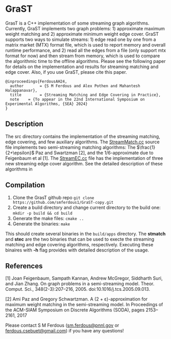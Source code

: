 # GraST

GrasT is a C++ implementation of some streaming graph algorithms. Currently, GraST implements two graph problems: 1) approximate maximum weight matching and 2) approximate minimum weight edge cover. GraST supports two ways to simulate streams: 1) edge read one by one from a matrix market (MTX) format file, which is used to report memory and overall runtime performance, and 2) read all the edges from a file (only support mtx format for now) and then stream from memory, which is used to compare the algorithmic time to the offline algorithms. Please see the following paper for details on the implementation and results for streaming matching and edge cover. Also, if you use GraST, please cite this paper.

    @inproceedings{FerdousAH24,
      author       = {S M Ferdous and Alex Pothen and Mahantesh Halappanavar},
      title        = {Streaming Matching and Edge Covering in Practice},
      note    = {To appear in the 22nd International Symposium on Experimental Algorithms, {SEA} 2024}
    }
  ## Description
  The src directory contains the implementation of the streaming matching, edge covering, and few auxiliary algorithms. The [StreamMatch.cc](../../src/StreamMatch.cc) source file implements two semi-streaming matching algorithms: The $\frac{1}{2+\epsilon}$ Paz and Swartzman [2], and the $1/6$-approximate due to Feigenbaum et al [1]. The [StreamEC.cc](src/StreamEC.cc) file has the implementation of three new streaming edge cover algorithm. See the detailed description of these algorithms in
    
 ## Compilation
 1. Clone the GrasT github repo
    `git clone https://github.com/smferdous1/GraST-copy.git` 
 2.  Create a build directory and change current directory to the build one: `mkdir -p build && cd build`
 3. Generate the make files: `cmake ..`
 4. Generate the binaries: `make`
 
 This should create several binaries in the `build/apps` directory.  The **stmatch** and **stec** are the two binaries that can be used to execte the streaming matching and edge covering algorithms, respectively. Executing these binaires with **-h** flag provides with detailed description of the usage. 

## References
[1] Joan Feigenbaum, Sampath Kannan, Andrew McGregor, Siddharth Suri, and Jian Zhang. On graph problems in a semi-streaming model. Theor. Comput. Sci., 348(2-3):207–216, 2005. doi:10.1016/j.tcs.2005.09.013.

[2] Ami Paz and Gregory Schwartzman. A (2 + ε)-approximation for maximum weight matching in
the semi-streaming model. In Proceedings of the ACM-SIAM Symposium on Discrete Algorithms
(SODA), pages 2153–2161, 2017

Please contact S M Ferdous (sm.ferdous@pnnl.gov or ferdous.csebuet@gmail.com) if you have any questions!
